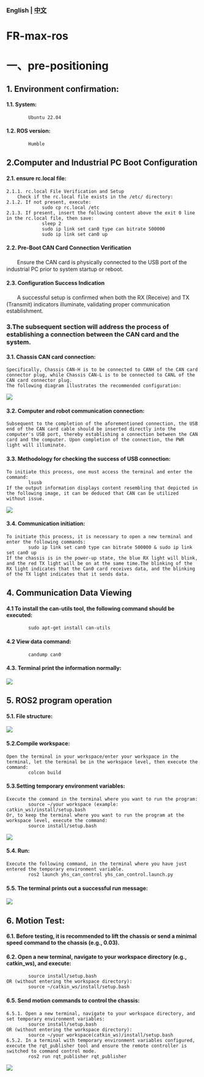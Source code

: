 ### English | [中文](README(中文).md)

# FR-max-ros

# 一、pre-positioning
## 1. Environment confirmation:
####      1.1. System:
            Ubuntu 22.04
####      1.2. ROS version:
            Humble

## 2.Computer and Industrial PC Boot Configuration
####      2.1. ensure rc.local file:
    2.1.1. rc.local File Verification and Setup
        Check if the rc.local file exists in the /etc/ directory:
    2.1.2. If not present, execute:
                 sudo cp rc.local /etc  
    2.1.3. If present, insert the following content above the exit 0 line in the rc.local file, then save:
                 sleep 2  
                 sudo ip link set can0 type can bitrate 500000  
                 sudo ip link set can0 up        
####      2.2. Pre-Boot CAN Card Connection Verification​
　　Ensure the CAN card is physically connected to the USB port of the industrial PC prior to system startup or reboot.      
####      2.3. Configuration Success Indication​
　　A successful setup is confirmed when both the RX (Receive) and TX (Transmit) indicators illuminate, validating proper communication establishment.

### 3.The subsequent section will address the process of establishing a connection between the CAN card and the system.
####      3.1. Chassis CAN card connection:
    Specifically, Chassis CAN-H is to be connected to CANH of the CAN card connector plug, while Chassis CAN-L is to be connected to CANL of the CAN card connector plug.
    The following diagram illustrates the recommended configuration:
            
![](https://github.com/kefangkele/FR-max-ros/blob/main/images/CAN_Connection.png?raw=true)

####      3.2. Computer and robot communication connection:
    Subsequent to the completion of the aforementioned connection, the USB end of the CAN card cable should be inserted directly into the computer's USB port, thereby establishing a connection between the CAN card and the computer. Upon completion of the connection, the PWR light will illuminate.
####      3.3. Methodology for checking the success of USB connection:
    To initiate this process, one must access the terminal and enter the command: 
            lsusb
    If the output information displays content resembling that depicted in the following image, it can be deduced that CAN can be utilized without issue.

![](https://github.com/kefangkele/FR-max-ros/blob/main/images/terminal_state.png?raw=true)

####      3.4. Communication initiation:
    To initiate this process, it is necessary to open a new terminal and enter the following commands: 
            sudo ip link set can0 type can bitrate 500000 & sudo ip link set can0 up
    If the chassis is in the power-up state, the blue RX light will blink, and the red TX light will be on at the same time.The blinking of the RX light indicates that the Can0 card receives data, and the blinking of the TX light indicates that it sends data.

## 4. Communication Data Viewing
####      4.1 To install the can-utils tool, the following command should be executed:
            sudo apt-get install can-utils
####      4.2 View data command:
            candump can0
####      4.3. Terminal print the information normally:

![](https://github.com/kefangkele/FR-max-ros/blob/main/images/candump_print.png?raw=true)

## 5. ROS2 program operation
####      5.1. File structure:

![](https://github.com/kefangkele/FR-max-ros/blob/main/images/doc_tree.png?raw=true)

####      5.2.Compile workspace:  
    Open the terminal in your workspace/enter your workspace in the terminal, let the terminal be in the workspace level, then execute the command: 
            colcon build
            
####      5.3.Setting temporary environment variables:
    Execute the command in the terminal where you want to run the program:  
            source ~/your workspace (example: catkin_ws)/install/setup.bash  
    Or, to keep the terminal where you want to run the program at the workspace level, execute the command:    
            source install/setup.bash  

![](https://github.com/kefangkele/FR-max-ros/blob/main/images/source.png?raw=true)

####      5.4. Run:  
    Execute the following command, in the terminal where you have just entered the temporary environment variable. 
            ros2 launch yhs_can_control yhs_can_control.launch.py   
####      5.5. The terminal prints out a successful run message:  
![](https://github.com/kefangkele/FR-max-ros/blob/main/images/node_print.png?raw=true)

## 6. Motion Test:
####      6.1. Before testing, it is recommended to lift the chassis or send a minimal speed command to the chassis (e.g., 0.03).
####      6.2. Open a new terminal, navigate to your workspace directory (e.g., catkin_ws), and execute:
            source install/setup.bash
    OR (without entering the workspace directory):
            source ~/catkin_ws/install/setup.bash
####      6.5. Send motion commands to control the chassis:
    6.5.1. Open a new terminal, navigate to your workspace directory, and set temporary environment variables:
            source install/setup.bash
    OR (without entering the workspace directory):
            source ~/your workspace(catkin_ws)/install/setup.bash
    6.5.2. In a terminal with temporary environment variables configured, execute the rqt_publisher tool and ensure the remote controller is switched to command control mode.
            ros2 run rqt_publisher rqt_publisher
![](https://github.com/kefangkele/FR-max-ros2/blob/main/images/rqt_tool.png?raw=true)  
      
